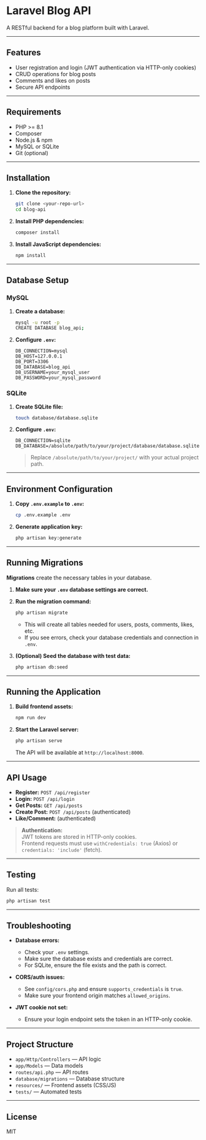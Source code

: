 # Laravel Blog API

A RESTful backend for a blog platform built with Laravel.

---

## Features

- User registration and login (JWT authentication via HTTP-only cookies)
- CRUD operations for blog posts
- Comments and likes on posts
- Secure API endpoints

---

## Requirements

- PHP >= 8.1
- Composer
- Node.js & npm
- MySQL or SQLite
- Git (optional)

---

## Installation

1. **Clone the repository:**

    ```bash
    git clone <your-repo-url>
    cd blog-api
    ```

2. **Install PHP dependencies:**

    ```bash
    composer install
    ```

3. **Install JavaScript dependencies:**

    ```bash
    npm install
    ```

---

## Database Setup

### MySQL

1. **Create a database:**

    ```bash
    mysql -u root -p
    CREATE DATABASE blog_api;
    ```

2. **Configure `.env`:**

    ```
    DB_CONNECTION=mysql
    DB_HOST=127.0.0.1
    DB_PORT=3306
    DB_DATABASE=blog_api
    DB_USERNAME=your_mysql_user
    DB_PASSWORD=your_mysql_password
    ```

### SQLite

1. **Create SQLite file:**

    ```bash
    touch database/database.sqlite
    ```

2. **Configure `.env`:**

    ```
    DB_CONNECTION=sqlite
    DB_DATABASE=/absolute/path/to/your/project/database/database.sqlite
    ```

    > Replace `/absolute/path/to/your/project/` with your actual project path.

---

## Environment Configuration

1. **Copy `.env.example` to `.env`:**

    ```bash
    cp .env.example .env
    ```

2. **Generate application key:**

    ```bash
    php artisan key:generate
    ```

---

## Running Migrations

**Migrations** create the necessary tables in your database.

1. **Make sure your `.env` database settings are correct.**
2. **Run the migration command:**

    ```bash
    php artisan migrate
    ```

    - This will create all tables needed for users, posts, comments, likes, etc.
    - If you see errors, check your database credentials and connection in `.env`.

3. **(Optional) Seed the database with test data:**

    ```bash
    php artisan db:seed
    ```

---

## Running the Application

1. **Build frontend assets:**

    ```bash
    npm run dev
    ```

2. **Start the Laravel server:**

    ```bash
    php artisan serve
    ```

    The API will be available at `http://localhost:8000`.

---

## API Usage

- **Register:** `POST /api/register`
- **Login:** `POST /api/login`
- **Get Posts:** `GET /api/posts`
- **Create Post:** `POST /api/posts` (authenticated)
- **Like/Comment:** (authenticated)

> **Authentication:**  
> JWT tokens are stored in HTTP-only cookies.  
> Frontend requests must use `withCredentials: true` (Axios) or `credentials: 'include'` (fetch).

---

## Testing

Run all tests:

```bash
php artisan test
```

---

## Troubleshooting

- **Database errors:**  
  - Check your `.env` settings.
  - Make sure the database exists and credentials are correct.
  - For SQLite, ensure the file exists and the path is correct.

- **CORS/auth issues:**  
  - See `config/cors.php` and ensure `supports_credentials` is `true`.
  - Make sure your frontend origin matches `allowed_origins`.

- **JWT cookie not set:**  
  - Ensure your login endpoint sets the token in an HTTP-only cookie.

---

## Project Structure

- `app/Http/Controllers` — API logic
- `app/Models` — Data models
- `routes/api.php` — API routes
- `database/migrations` — Database structure
- `resources/` — Frontend assets (CSS/JS)
- `tests/` — Automated tests

---

## License

MIT